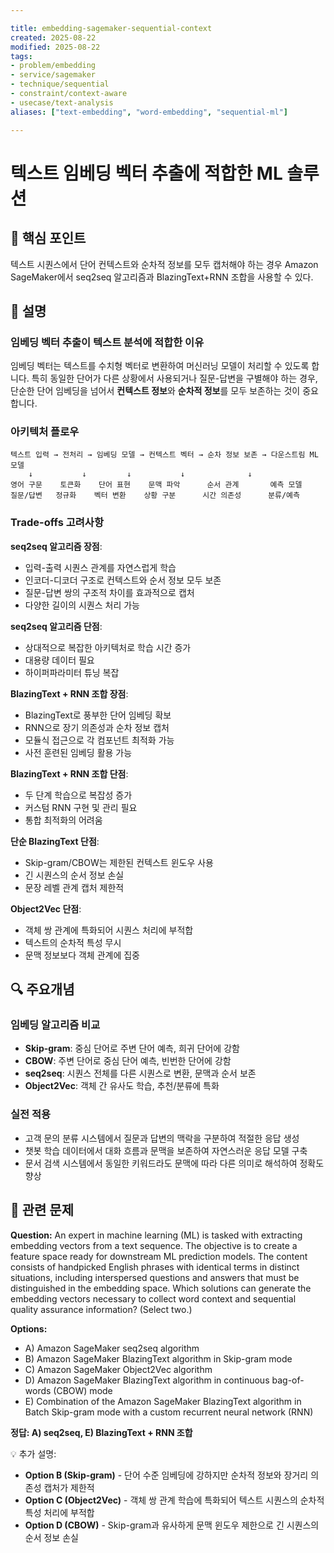 ```yaml
---

title: embedding-sagemaker-sequential-context
created: 2025-08-22
modified: 2025-08-22
tags:
- problem/embedding
- service/sagemaker
- technique/sequential
- constraint/context-aware
- usecase/text-analysis
aliases: ["text-embedding", "word-embedding", "sequential-ml"]

---
```


# 텍스트 임베딩 벡터 추출에 적합한 ML 솔루션

## 🎯 핵심 포인트

텍스트 시퀀스에서 단어 컨텍스트와 순차적 정보를 모두 캡처해야 하는 경우 Amazon SageMaker에서 seq2seq 알고리즘과 BlazingText+RNN 조합을 사용할 수 있다.

## 📝 설명

### 임베딩 벡터 추출이 텍스트 분석에 적합한 이유

임베딩 벡터는 텍스트를 수치형 벡터로 변환하여 머신러닝 모델이 처리할 수 있도록 합니다. 특히 동일한 단어가 다른 상황에서 사용되거나 질문-답변을 구별해야 하는 경우, 단순한 단어 임베딩을 넘어서 **컨텍스트 정보**와 **순차적 정보**를 모두 보존하는 것이 중요합니다.

### 아키텍처 플로우

```
텍스트 입력 → 전처리 → 임베딩 모델 → 컨텍스트 벡터 → 순차 정보 보존 → 다운스트림 ML 모델
    ↓           ↓         ↓           ↓              ↓
영어 구문    토큰화    단어 표현    문맥 파악      순서 관계       예측 모델
질문/답변   정규화    벡터 변환    상황 구분      시간 의존성      분류/예측
```

### Trade-offs 고려사항

**seq2seq 알고리즘 장점**:
- 입력-출력 시퀀스 관계를 자연스럽게 학습
- 인코더-디코더 구조로 컨텍스트와 순서 정보 모두 보존
- 질문-답변 쌍의 구조적 차이를 효과적으로 캡처
- 다양한 길이의 시퀀스 처리 가능

**seq2seq 알고리즘 단점**:
- 상대적으로 복잡한 아키텍처로 학습 시간 증가
- 대용량 데이터 필요
- 하이퍼파라미터 튜닝 복잡

**BlazingText + RNN 조합 장점**:
- BlazingText로 풍부한 단어 임베딩 확보
- RNN으로 장기 의존성과 순차 정보 캡처
- 모듈식 접근으로 각 컴포넌트 최적화 가능
- 사전 훈련된 임베딩 활용 가능

**BlazingText + RNN 조합 단점**:
- 두 단계 학습으로 복잡성 증가
- 커스텀 RNN 구현 및 관리 필요
- 통합 최적화의 어려움

**단순 BlazingText 단점**:
- Skip-gram/CBOW는 제한된 컨텍스트 윈도우 사용
- 긴 시퀀스의 순서 정보 손실
- 문장 레벨 관계 캡처 제한적

**Object2Vec 단점**:
- 객체 쌍 관계에 특화되어 시퀀스 처리에 부적합
- 텍스트의 순차적 특성 무시
- 문맥 정보보다 객체 관계에 집중

## 🔍 주요개념

### 임베딩 알고리즘 비교

- **Skip-gram**: 중심 단어로 주변 단어 예측, 희귀 단어에 강함
- **CBOW**: 주변 단어로 중심 단어 예측, 빈번한 단어에 강함
- **seq2seq**: 시퀀스 전체를 다른 시퀀스로 변환, 문맥과 순서 보존
- **Object2Vec**: 객체 간 유사도 학습, 추천/분류에 특화

### 실전 적용

- 고객 문의 분류 시스템에서 질문과 답변의 맥락을 구분하여 적절한 응답 생성
- 챗봇 학습 데이터에서 대화 흐름과 문맥을 보존하여 자연스러운 응답 모델 구축
- 문서 검색 시스템에서 동일한 키워드라도 문맥에 따라 다른 의미로 해석하여 정확도 향상

## 📝 관련 문제

**Question:** An expert in machine learning (ML) is tasked with extracting embedding vectors from a text sequence. The objective is to create a feature space ready for downstream ML prediction models. The content consists of handpicked English phrases with identical terms in distinct situations, including interspersed questions and answers that must be distinguished in the embedding space. Which solutions can generate the embedding vectors necessary to collect word context and sequential quality assurance information? (Select two.)

**Options:**

- A) Amazon SageMaker seq2seq algorithm
- B) Amazon SageMaker BlazingText algorithm in Skip-gram mode
- C) Amazon SageMaker Object2Vec algorithm
- D) Amazon SageMaker BlazingText algorithm in continuous bag-of-words (CBOW) mode
- E) Combination of the Amazon SageMaker BlazingText algorithm in Batch Skip-gram mode with a custom recurrent neural network (RNN)

**정답: A) seq2seq, E) BlazingText + RNN 조합**

💡 추가 설명:

- **Option B (Skip-gram)** - 단어 수준 임베딩에 강하지만 순차적 정보와 장거리 의존성 캡처가 제한적
- **Option C (Object2Vec)** - 객체 쌍 관계 학습에 특화되어 텍스트 시퀀스의 순차적 특성 처리에 부적합
- **Option D (CBOW)** - Skip-gram과 유사하게 문맥 윈도우 제한으로 긴 시퀀스의 순서 정보 손실